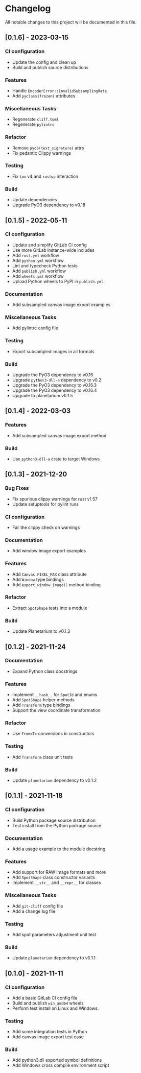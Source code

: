 # Changelog

All notable changes to this project will be documented in this file.

## [0.1.6] - 2023-03-15

### CI configuration

- Update the config and clean up
- Build and publish source distributions

### Features

- Handle `EncoderError::InvalidSubsamplingRate`
- Add `pyclass(frozen)` attributes

### Miscellaneous Tasks

- Regenerate `cliff.toml`
- Regenerate `pylintrc`

### Refactor

- Remove `pyo3(text_signature)` attrs
- Fix pedantic Clippy warnings

### Testing

- Fix `tox` v4 and `rustup` interaction

### Build

- Update dependencies
- Upgrade PyO3 dependency to v0.18

## [0.1.5] - 2022-05-11

### CI configuration

- Update and simplify GitLab CI config
- Use more GitLab instance-wide includes
- Add `rust.yml` workflow
- Add `python.yml` workflow
- Lint and typecheck Python tests
- Add `publish.yml` workflow
- Add `wheels.yml` workflow
- Upload Python wheels to PyPI in `publish.yml`

### Documentation

- Add subsampled canvas image export examples

### Miscellaneous Tasks

- Add pylintrc config file

### Testing

- Export subsampled images in all formats

### Build

- Upgrade the PyO3 dependency to v0.16
- Upgrade `python3-dll-a` dependency to v0.2
- Upgrade the PyO3 dependency to v0.16.3
- Upgrade the PyO3 dependency to v0.16.4
- Upgrade to planetarium v0.1.5

## [0.1.4] - 2022-03-03

### Features

- Add subsampled canvas image export method

### Build

- Use `python3-dll-a` crate to target Windows

## [0.1.3] - 2021-12-20

### Bug Fixes

- Fix spurious clippy warnings for rust v1.57
- Update setuptools for pylint runs

### CI configuration

- Fail the clippy check on warnings

### Documentation

- Add window image export examples

### Features

- Add `Canvas.PIXEL_MAX` class attribute
- Add `Window` type bindings
- Add `export_window_image()` method binding

### Refactor

- Extract `SpotShape` tests into a module

### Build

- Update Planetarium to v0.1.3

## [0.1.2] - 2021-11-24

### Documentation

- Expand Python class docstrings

### Features

- Implement `__hash__` for `SpotId` and enums
- Add `SpotShape` helper methods
- Add `Transform` type bindings
- Support the view coordinate transformation

### Refactor

- Use `From<T>` conversions in constructors

### Testing

- Add `Transform` class unit tests

### Build

- Update `planetarium` dependency to v0.1.2

## [0.1.1] - 2021-11-18

### CI configuration

- Build Python package source distribution
- Test install from the Python package source

### Documentation

- Add a usage example to the module docstring

### Features

- Add support for RAW image formats and more
- Add `SpotShape` class constructor variants
- Implement `__str__` and `__repr__` for classes

### Miscellaneous Tasks

- Add `git-cliff` config file
- Add a change log file

### Testing

- Add spot parameters adjustment unit test

### Build

- Update `planetarium` dependency to v0.1.1

## [0.1.0] - 2021-11-11

### CI configuration

- Add a basic GitLab CI config file
- Build and publish `win_amd64` wheels
- Perform test install on Linux and Windows.

### Testing

- Add some integration tests in Python
- Add canvas image export test case

### Build

- Add python3.dll exported symbol definitions
- Add Windows cross compile environment script

<!-- generated by git-cliff -->
